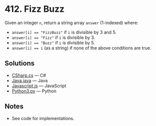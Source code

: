 
# 412. Fizz Buzz

Given an integer `n`, return a string array `answer` (1-indexed) where:

- `answer[i] == "FizzBuzz"` if `i` is divisible by 3 and 5.
- `answer[i] == "Fizz"` if `i` is divisible by 3.
- `answer[i] == "Buzz"` if `i` is divisible by 5.
- `answer[i] == i` (as a string) if none of the above conditions are true.

## Solutions

- [CSharp.cs](./CSharp.cs) — C#
- [Java.java](./Java.java) — Java
- [Javascript.js](./Javascript.js) — JavaScript
- [Python3.py](./Python3.py) — Python

## Notes

- See code for implementations.
